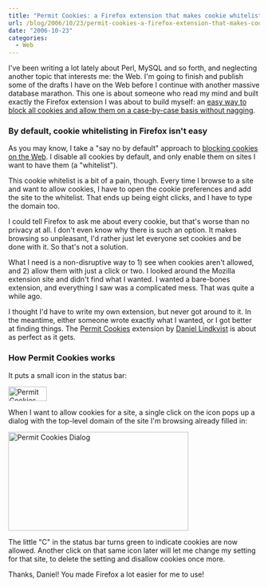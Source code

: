 ```yaml
---
title: "Permit Cookies: a Firefox extension that makes cookie whitelisting easy"
url: /blog/2006/10/23/permit-cookies-a-firefox-extension-that-makes-cookie-whitelisting-easy/
date: "2006-10-23"
categories:
  - Web
---
```

I've been writing a lot lately about Perl, MySQL and so forth, and neglecting another topic that interests me: the Web. I'm going to finish and publish some of the drafts I have on the Web before I continue with another massive database marathon. This one is about someone who read my mind and built exactly the Firefox extension I was about to build myself: an [easy way to block all cookies and allow them on a case-by-case basis without nagging][1].

### By default, cookie whitelisting in Firefox isn't easy

As you may know, I take a "say no by default" approach to [blocking cookies on the Web][2]. I disable all cookies by default, and only enable them on sites I want to have them (a "whitelist").

This cookie whitelist is a bit of a pain, though. Every time I browse to a site and want to allow cookies, I have to open the cookie preferences and add the site to the whitelist. That ends up being eight clicks, and I have to type the domain too.

I could tell Firefox to ask me about every cookie, but that's worse than no privacy at all. I don't even know why there is such an option. It makes browsing so unpleasant, I'd rather just let everyone set cookies and be done with it. So that's not a solution.

What I need is a non-disruptive way to 1) see when cookies aren't allowed, and 2) allow them with just a click or two. I looked around the Mozilla extension site and didn't find what I wanted. I wanted a bare-bones extension, and everything I saw was a complicated mess. That was quite a while ago.

I thought I'd have to write my own extension, but never got around to it. In the meantime, either someone wrote exactly what I wanted, or I got better at finding things. The [Permit Cookies][3] extension by [Daniel Lindkvist][4] is about as perfect as it gets.

### How Permit Cookies works

It puts a small icon in the status bar:

<img src="/articles/images/permit-cookies-status-bar.png" width="77" height="29" alt="Permit Cookies Status Bar" />

When I want to allow cookies for a site, a single click on the icon pops up a dialog with the top-level domain of the site I'm browsing already filled in:

<img src="/articles/images/permit-cookies-dialog.png" width="361" height="198" alt="Permit Cookies Dialog" />

The little "C" in the status bar turns green to indicate cookies are now allowed. Another click on that same icon later will let me change my setting for that site, to delete the setting and disallow cookies once more.

Thanks, Daniel! You made Firefox a lot easier for me to use!

 [1]: http://addons.mozilla.org/firefox/44/
 [2]: /blog/2005/11/06/protect-your-privacy-online/
 [3]: https://addons.mozilla.org/firefox/44/
 [4]: http://mfe.gorgias.de/
